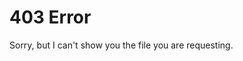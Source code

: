 <!---
title: 403 Error
published: true
--->

# 403 Error  

Sorry, but I can't show you the file you are requesting.
